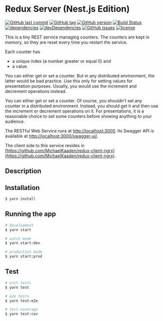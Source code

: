 # Redux Server (Nest.js Edition)

[![GitHub last commit](https://img.shields.io/github/last-commit/MichaelKaaden/redux-server-nest.svg)](https://github.com/MichaelKaaden/redux-server-nest/commits/master)
[![GitHub tag](https://img.shields.io/github/tag/MichaelKaaden/redux-server-nest.svg)](https://github.com/MichaelKaaden/redux-server-nest/releases)
[![GitHub version](https://img.shields.io/github/package-json/v/MichaelKaaden/redux-server-nest.svg)](https://github.com/MichaelKaaden/redux-server-nest/blob/master/package.json)
[![Build Status](https://travis-ci.org/MichaelKaaden/redux-server-nest.svg?branch=master)](https://travis-ci.org/MichaelKaaden/redux-server-nest)
[![dependencies](https://img.shields.io/david/MichaelKaaden/redux-server-nest.svg)](https://david-dm.org/MichaelKaaden/redux-server-nest)
[![devDependencies](https://img.shields.io/david/dev/MichaelKaaden/redux-server-nest.svg)](https://david-dm.org/MichaelKaaden/redux-server-nest?type=dev)
[![GitHub issues](https://img.shields.io/github/issues/MichaelKaaden/redux-server-nest.svg)](https://github.com/MichaelKaaden/redux-server-nest/issues)
[![license](https://img.shields.io/github/license/MichaelKaaden/redux-server.svg)](https://github.com/MichaelKaaden/redux-server)

This is a tiny REST service managing counters. The counters
are kept in memory, so they are reset every time you restart
the service.

Each counter has
- a unique index (a number greater or equal 0) and
- a value.

You can either get or set a counter. But in any distributed
environment, the latter would be bad practice. Use this only
for setting values for presentation purposes. Usually, you
would use the increment and decrement operations instead.

You can either get or set a counter. Of course, you shouldn't
set any counter in a distributed environment. Instead, you
should get it and then use the increment or decrement operations
on it. For presentations, it is a reasonable choice to set
some counters before showing anything to your audience.

The RESTful Web Service runs at [http://localhost:3000](http://localhost:3000).
Its Swagger API is available at [http://localhost:3000/swagger-ui/](http://localhost:3000/swagger-ui/). 

The client side to this service resides in
[https://github.com/MichaelKaaden/redux-client-ngrx](https://github.com/MichaelKaaden/redux-client-ngrx).

## Description

## Installation

```bash
$ yarn install
```

## Running the app

```bash
# development
$ yarn start

# watch mode
$ yarn start:dev

# production mode
$ yarn start:prod
```

## Test

```bash
# unit tests
$ yarn test

# e2e tests
$ yarn test:e2e

# test coverage
$ yarn test:cov
```
